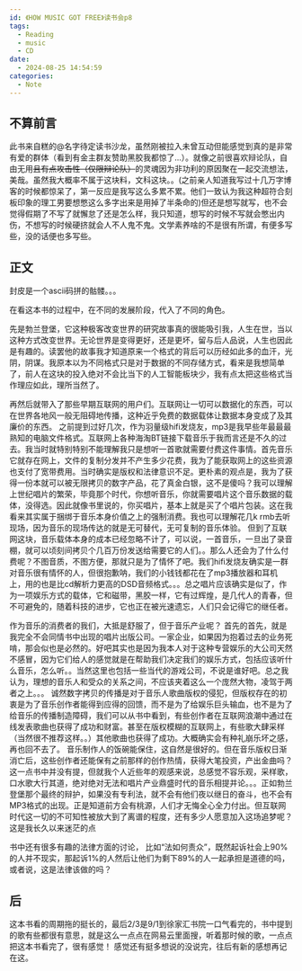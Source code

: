 ```yaml
---
id: 《HOW MUSIC GOT FREE》读书会p8
tags:
  - Reading
  - music
  - CD
date:
  - 2024-08-25 14:54:59
categories:
  - Note
---
```

## 不算前言
此书来自糕的@名字待定读书沙龙，虽然刚被拉入未曾互动但能感觉到真的是非常有爱的群体（看到有金主群友赞助黑胶我都惊了...）。就像之前很喜欢辩论队，自由无用~~且有点攻击性（仅限辩论队）~~的灵魂因为非功利的原因聚在一起交流想法，美哉。虽然我大概率不属于这块料，文科这块。。(之前亲人知道我写过十几万字博客的时候都惊呆了，第一反应是我写这么多累不累。他们一致认为我这种超符合刻板印象的理工男要想憋这么多字出来是用掉了半条命的)但还是想写就写，也不会觉得假期了不写了就懈怠了还是怎么样，我只知道，想写的时候不写就会憋出内伤，不想写的时候硬挤就会人不人鬼不鬼。文学素养啥的不是很有所谓，有便多写些，没的话便也多写些。
## 正文
封皮是一个ascii码拼的骷髅。。。

在看这本书的过程中，在不同的发展阶段，代入了不同的角色。

先是勃兰登堡，它这种极客改变世界的研究故事真的很能吸引我，人生在世，当以这种方式改变世界。无论世界是变得更好，还是更坏，留与后人品说，人生也因此是有趣的。读罢他的故事我才知道原来一个格式的背后可以历经如此多的血汗，光阴，阴谋。我原本以为不同格式只是对于数据的不同存储方式，看来是我想简单了，前人在这块的投入绝对不会比当下的人工智能板块少，我有点太把这些格式当作理应如此，理所当然了。

再然后就带入了那些早期互联网的用户们。互联网让一切可以数据化的东西，可以在世界各地风一般无阻碍地传播，这种近乎免费的数据载体让数据本身变成了及其廉价的东西。
之前提到过好几次，作为羽量级hifi发烧友，mp3是我早些年最最最熟知的电脑文件格式。互联网上各种海淘BT链接下载音乐于我而言还是不久的过去。我当时就特别特别不能理解我只是想听一首歌就需要付费这件事情。首先音乐它就存在网上，文件的复制分发并不产生多少花费，我为了能获取网上的这些资源也支付了宽带费用。当时确实是版权和法律意识不足。更朴素的观点是，我为了获得一份本就可以被无限拷贝的数字产品，花了真金白银，这不是傻吗？我可以理解上世纪唱片的繁荣，毕竟那个时代，你想听音乐，你就需要唱片这个音乐数据的载体，没得选。因此就像书里说的，你买唱片，基本上就是买了个唱片包装。这在我看来其实属于捆绑于音乐本身价值之上的强制消费。我也可以理解花几k rmb去听现场，因为音乐的现场传达的就是无可替代，无可复制的音乐体验。
但到了互联网这块，音乐载体本身的成本已经忽略不计了，可以说，一首音乐，一旦出了录音棚，就可以顷刻间拷贝个几百万份发送给需要它的人们。。那么人还会为了什么付费呢？不图音质，不图方便，那就只是为了情怀了吧。我们hifi发烧友确实是一群对音乐很有情怀的人，但很抱歉呐，我们的小钱钱都花在了mp3播放器和耳机上，用的也是比cd解析力更高的DSD音频格式。。。总之唱片应该确实是似了，作为一项娱乐方式的载体，它和磁带，黑胶一样，它有过辉煌，是几代人的青春，但不可避免的，随着科技的进步，它也正在被光速遗忘，人们只会记得它的继任者。

作为音乐的消费者的我们，大抵是舒服了，但于音乐产业呢？
首先的首先，就是我完全不会同情书中出现的唱片出版公司。一家企业，如果因为抱着过去的业务死啃，那会似也是必然的。好吧其实也是因为我本人对于这种专营娱乐的大公司天然不感冒，因为它们给人的感觉就是在帮助我们决定我们的娱乐方式，包括应该听什么音乐，怎么听。。当然这里也包括一些当代的游戏公司，不说是谁好吧。总之我认为，理想的音乐人和受众的关系之间，不应该夹着这么一个庞然大物，凌驾于两者之上。。。
诚然数字拷贝的传播是对于音乐人歌曲版权的侵犯，但版权存在的初衷是为了音乐创作者能得到应得的回馈，而不是为了给娱乐巨头输血，也不是为了给音乐的传播制造障碍，我们可以从书中看到，有些创作者在互联网浪潮中通过在线发表歌曲也获得了成功和财富。甚至在版权模糊的互联网上，有些歌大肆采样（当然很不推荐这样。。）其他歌曲也获得了成功。大概确实会有种礼崩乐坏之感，再也回不去了。
音乐制作人的饭碗能保住，这自然是很好的。但在音乐版权日渐消亡后，这些创作者还能保有之前那样的创作热情，获得大笔投资，产出金曲吗？这一点书中并没有提，但就我个人近些年的观感来说，总感觉不容乐观，采样歌，口水歌大行其道，绝对绝对无法和唱片产业鼎盛时代的音乐相提并论。。。正如勃兰登堡那个最终的辩护，如果没有专利法，就不会有他们夜以继日的奋斗，也不会有MP3格式的出现。正是知道前方会有桃源，人们才无悔全心全力付出。但互联网时代这一切的不可知性被放大到了离谱的程度，还有多少人愿意加入这场追梦呢？这是我长久以来迷茫的点

书中还有很多有趣的法律方面的讨论，
比如“法如何责众”，既然起诉社会上90%的人并不现实，那起诉1%的人然后让他们为剩下89%的人一起承担是道德的吗，或者说，这是法律该做的吗？


## 后
这本书看的周期拖的挺长的，最后2/3是9/1到徐家汇书院一口气看完的，书中提到的歌有些都很有意思，就是这么一点点在网易云里面搜，听着那时候的歌，一点点把这本书看完了，很有感觉！
感觉还有挺多想说的没说完，往后有新的感想再记在这。

